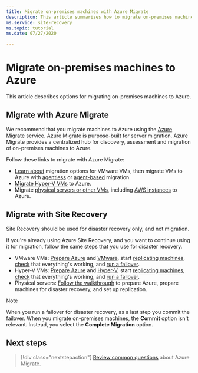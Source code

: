 ```yaml
---
title: Migrate on-premises machines with Azure Migrate
description: This article summarizes how to migrate on-premises machines to Azure, and recommends Azure Migrate.
ms.service: site-recovery
ms.topic: tutorial
ms.date: 07/27/2020

---
```


# Migrate on-premises machines to Azure

This article describes options for migrating on-premises machines to Azure. 

## Migrate with Azure Migrate

We recommend that you migrate machines to Azure using the [Azure Migrate](../migrate/migrate-services-overview.md) service. Azure Migrate is purpose-built for server migration. Azure Migrate provides a centralized hub for discovery, assessment and migration of on-premises machines to Azure.

Follow these links to migrate with Azure Migrate:

- [Learn about](../migrate/server-migrate-overview.md) migration options for VMware VMs, then migrate VMs to Azure with [agentless](../migrate/tutorial-migrate-vmware.md) or [agent-based](../migrate/tutorial-migrate-vmware-agent.md) migration.
- [Migrate Hyper-V VMs](../migrate/tutorial-migrate-hyper-v.md) to Azure.
- Migrate [physical servers or other VMs](../migrate/tutorial-migrate-physical-virtual-machines.md), including [AWS instances](../migrate/tutorial-migrate-aws-virtual-machines.md) to Azure.

## Migrate with Site Recovery
Site Recovery should be used for disaster recovery only, and not migration.

If you're already using Azure Site Recovery, and you want to continue using it for migration, follow the same steps that you use for disaster recovery.

- VMware VMs: [Prepare Azure](tutorial-prepare-azure.md) and [VMware](vmware-azure-tutorial-prepare-on-premises.md), start [replicating machines](vmware-azure-tutorial.md), [check](tutorial-dr-drill-azure.md) that everything's working, and [run a failover](vmware-azure-tutorial-failover-failback.md).
- Hyper-V VMs: [Prepare Azure](tutorial-prepare-azure-for-hyperv.md) and [Hyper-V](hyper-v-prepare-on-premises-tutorial.md), start [replicating machines](hyper-v-azure-tutorial.md), [check](tutorial-dr-drill-azure.md) that everything's working, and [run a failover](hyper-v-azure-failover-failback-tutorial.md).
- Physical servers: [Follow the walkthrough](physical-azure-disaster-recovery.md) to prepare Azure, prepare machines for disaster recovery, and set up replication.

> [!NOTE]
> When you run a failover for disaster recovery, as a last step you commit the failover. When you migrate on-premises machines, the **Commit** option isn't relevant. Instead, you select the **Complete Migration** option. 

## Next steps

> [!div class="nextstepaction"]
> [Review common questions](../migrate/resources-faq.md) about Azure Migrate.

  
